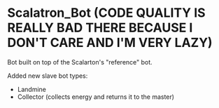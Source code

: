 # Scalatron_Bot (CODE QUALITY IS REALLY BAD THERE BECAUSE I DON'T CARE AND I'M VERY LAZY)
Bot built on top of the Scalarton's "reference" bot.

Added new slave bot types:
* Landmine
* Collector (collects energy and returns it to the master)
